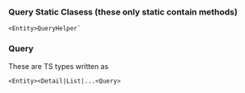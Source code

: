 ### Query Static Clasess (these only static contain methods)

```
<Entity>QueryHelper`
```

### Query 

These are TS types written as 

```
<Entity><Detail|List|...<Query>
```